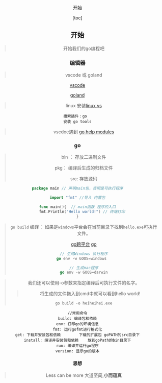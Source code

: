 <center>开始<center>

[toc]



## 开始

> 开始我们的go编程吧



### 编辑器

> vscode 或 goland

[vscode](https://code.visualstudio.com/)

[goland](https://www.jetbrains.com/go/)

> linux 安装[linux vs](https://bynss.com/linux/531603.html)

```shell
搜索插件：go  
安装 go tools
```

> vscdoe遇到 [go help modules](https://www.cnblogs.com/cela/p/go_go_1_S1.html)

###  

### go

> bin ： 存放二进制文件
>
> pkg： 编译后生成的归档文件
>
> src: 存放源码

```go
package main // 声明main包，表明是可执行程序

import "fmt" //导入 内置包

func main(){  // main函数 程序的入口
    fmt.Println("Hello world!") // 终端打印
}
```



> `go build` 编译： 如果是`windows`平台会在当前目录下找到`hello.exe`可执行文件。
>
> [go跨平台](https://zhuanlan.zhihu.com/p/98215258)  [go](https://blog.csdn.net/lyndon_li/article/details/90276891)
>
> ```go
> // 生成Windows 执行程序
> go env -w GOOS=windows  
> 
> // 生成mac程序
> go env -w GOOS=darwin
> ```
>
> 

> 我们还可以使用-o参数来指定编译后可执行文件的名字。
>
> > 将生成的文件拖入到cmd中就可以看到hello world!
>
> ```
> go build -o heiheihei.exe
> ```

```shell
//常用命令
build: 编译包和依赖
env: 打印go的环境信息
fmt: 运行gofmt进行格式化
get: 下载并安装包和依赖 		  下载的扩展包 goPATH的src目录下
install: 编译并安装包和依赖    放到goPath的bin目录下
run: 编译并运行go程序
version: 显示go的版本
```



#### 思想

> Less can be more 大道至简,**小而蕴真**